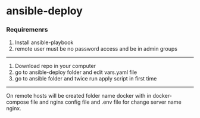 # ansible-deploy
### Requiremenrs
1. Install ansible-playbook
2. remote user must be no password access and be in admin groups
---
1. Download repo in your computer
2. go to ansible-deploy folder and edit vars.yaml file
3. go to ansible folder and twice run apply script in first time
---
On remote hosts will be created folder name docker with in docker-compose file
and nginx config file and .env file for change server name nginx.
